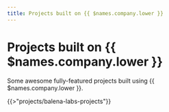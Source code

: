 ```yaml
---
title: Projects built on {{ $names.company.lower }}
---
```


# Projects built on {{ $names.company.lower }}

Some awesome fully-featured projects built using {{ $names.company.lower }}.

{{>"projects/balena-labs-projects"}}
